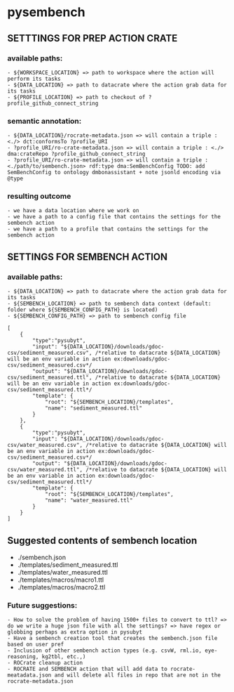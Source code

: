 # pysembench


## SETTTINGS FOR PREP ACTION CRATE

### available paths:
    - ${WORKSPACE_LOCATION} => path to workspace where the action will perform its tasks
    - ${DATA_LOCATION} => path to datacrate where the action grab data for its tasks
    - ${PROFILE_LOCATION} => path to checkout of ?profile_github_connect_string

### semantic annotation:
    - ${DATA_LOCATION}/rocrate-metadata.json => will contain a triple : <./> dct:conformsTo ?profile_URI
    - ?profile_URI/ro-crate-metadata.json => will contain a triple : <./> dma:crateRepo ?profile_github_connect_string
    - ?profile_URI/ro-crate-metadata.json => will contain a triple : <./path/to/sembench.json> rdf:type dma:SemBenchConfig TODO: add SemBenchConfig to ontology dmbonassistant + note jsonld encoding via @type

### resulting outcome
    - we have a data location where we work on
    - we have a path to a config file that contains the settings for the sembench action
    - we have a path to a profile that contains the settings for the sembench action



## SETTINGS FOR SEMBENCH ACTION

### available paths:
    - ${DATA_LOCATION} => path to datacrate where the action grab data for its tasks
    - ${SEMBENCH_LOCATION} => path to sembench data context (default: folder where ${SEMBENCH_CONFIG_PATH} is located)
    - ${SEMBENCH_CONFIG_PATH} => path to sembench config file


```jsonc
[
    {
        "type":"pysubyt",
        "input": "${DATA_LOCATION}/downloads/gdoc-csv/sediment_measured.csv", /*relative to datacrate ${DATA_LOCATION} will be an env variable in action ex:downloads/gdoc-csv/sediment_measured.csv*/ 
        "output": "${DATA_LOCATION}/downloads/gdoc-csv/sediment_measured.ttl", /*relative to datacrate ${DATA_LOCATION} will be an env variable in action ex:downloads/gdoc-csv/sediment_measured.ttl*/
        "template": {
            "root": "${SEMBENCH_LOCATION}/templates",
            "name": "sediment_measured.ttl"
        }
    },
    {
        "type":"pysubyt",
        "input": "${DATA_LOCATION}/downloads/gdoc-csv/water_measured.csv", /*relative to datacrate ${DATA_LOCATION} will be an env variable in action ex:downloads/gdoc-csv/sediment_measured.csv*/ 
        "output": "${DATA_LOCATION}/downloads/gdoc-csv/water_measured.ttl", /*relative to datacrate ${DATA_LOCATION} will be an env variable in action ex:downloads/gdoc-csv/sediment_measured.ttl*/
        "template": {
            "root": "${SEMBENCH_LOCATION}/templates",
            "name": "water_measured.ttl"
        }
    }
]
```

## Suggested contents of sembench location
- ./sembench.json
- ./templates/sediment_measured.ttl
- ./templates/water_measured.ttl
- ./templates/macros/macro1.ttl
- ./templates/macros/macro2.ttl



### Future suggestions:
    - How to solve the problem of having 1500+ files to convert to ttl? => do we write a huge json file with all the settings? => have regex or globbing perhaps as extra option in pysubyt
    - Have a sembench creation tool that creates the sembench.json file based on user pref 
    - Inclusion of other sembench action types (e.g. csvW, rml.io, eye-reasoning, kg2tbl, etc.,)
    - ROCrate cleanup action
    - ROCRATE and SEMBENCH action that will add data to rocrate-meatadata.json and will delete all files in repo that are not in the rocrate-metadata.json
